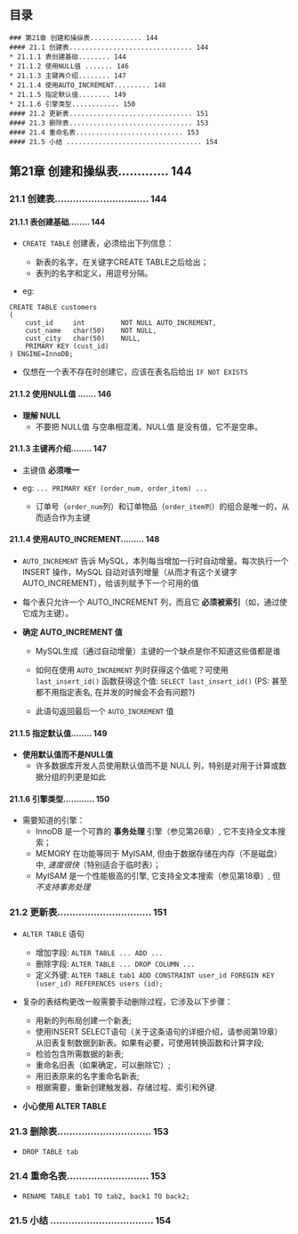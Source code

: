 ## 目录
```
### 第21章 创建和操纵表............. 144
#### 21.1 创建表............................... 144
* 21.1.1 表创建基础........ 144
* 21.1.2 使用NULL值 ....... 146
* 21.1.3 主键再介绍........ 147
* 21.1.4 使用AUTO_INCREMENT......... 148
* 21.1.5 指定默认值........ 149
* 21.1.6 引擎类型............ 150
#### 21.2 更新表............................... 151
#### 21.3 删除表............................... 153
#### 21.4 重命名表........................... 153
#### 21.5 小结 .................................. 154
```


## 第21章 创建和操纵表............. 144

### 21.1 创建表............................... 144

#### 21.1.1 表创建基础........ 144
* `CREATE TABLE` 创建表，必须给出下列信息：
    * 新表的名字，在关键字CREATE TABLE之后给出；
    * 表列的名字和定义，用逗号分隔。

* eg:
```mysql
CREATE TABLE customers
(
    cust_id     int         NOT NULL AUTO_INCREMENT,
    cust_name   char(50)    NOT NULL,
    cust_city   char(50)    NULL,
    PRIMARY KEY (cust_id)
) ENGINE=InnoDB;
```

* 仅想在一个表不存在时创建它，应该在表名后给出 `IF NOT EXISTS`

#### 21.1.2 使用NULL值 ....... 146
* **理解 NULL**
    * 不要把 NULL值 与空串相混淆。NULL值 是没有值，它不是空串。

#### 21.1.3 主键再介绍........ 147
* 主键值 **必须唯一**

* eg: `... PRIMARY KEY (order_num, order_item) ...`
    * 订单号（`order_num`列）和订单物品（`order_item列`）的组合是唯一的，从而适合作为主键

#### 21.1.4 使用AUTO_INCREMENT......... 148
* `AUTO_INCREMENT` 告诉 MySQL，本列每当增加一行时自动增量。每次执行一个 INSERT 操作，MySQL 自动对该列增量（从而才有这个关键字 AUTO_INCREMENT），给该列赋予下一个可用的值

* 每个表只允许一个 AUTO_INCREMENT 列，而且它 **必须被索引**（如，通过使它成为主键）。

* **确定 AUTO_INCREMENT 值**
    * MySQL生成（通过自动增量）主键的一个缺点是你不知道这些值都是谁

    * 如何在使用 `AUTO_INCREMENT` 列时获得这个值呢？可使用 `last_insert_id()` 函数获得这个值: `SELECT last_insert_id()` (PS: 甚至都不用指定表名, 在并发的时候会不会有问题?)            

    * 此语句返回最后一个 `AUTO_INCREMENT` 值

#### 21.1.5 指定默认值........ 149
* **使用默认值而不是NULL值** 
    * 许多数据库开发人员使用默认值而不是 NULL 列，特别是对用于计算或数据分组的列更是如此

#### 21.1.6 引擎类型............ 150
* 需要知道的引擎：
    * InnoDB 是一个可靠的 **事务处理** 引擎（参见第26章）, 它不支持全文本搜索；
    * MEMORY 在功能等同于 MyISAM, 但由于数据存储在内存（不是磁盘）中, *速度很快*（特别适合于临时表）；
    * MyISAM 是一个性能极高的引擎, 它支持全文本搜索（参见第18章）, 但 *不支持事务处理*

### 21.2 更新表............................... 151
* `ALTER TABLE` 语句
    * 增加字段: `ALTER TABLE ... ADD ...`
    * 删除字段: `ALTER TABLE ... DROP COLUMN ...`
    * 定义外键: `ALTER TABLE tab1 ADD CONSTRAINT user_id FOREGIN KEY (user_id) REFERENCES users (id);`

* 复杂的表结构更改一般需要手动删除过程，它涉及以下步骤：
    * 用新的列布局创建一个新表;
    * 使用INSERT SELECT语句（关于这条语句的详细介绍，请参阅第19章）从旧表复制数据到新表。如果有必要，可使用转换函数和计算字段;
    * 检验包含所需数据的新表;
    * 重命名旧表（如果确定，可以删除它）;
    * 用旧表原来的名字重命名新表;
    * 根据需要，重新创建触发器、存储过程、索引和外键.

* **小心使用 ALTER TABLE**

### 21.3 删除表............................... 153
* `DROP TABLE tab`

### 21.4 重命名表........................... 153
* `RENAME TABLE tab1 TO tab2, back1 TO back2;`

### 21.5 小结 .................................. 154